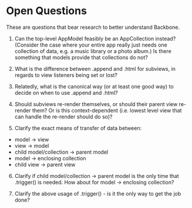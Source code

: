 # Open Questions

These are questions that bear research to better understand Backbone.

1. Can the top-level AppModel feasibly be an AppCollection instead? (Consider the case where your entire app really just needs one collection of data, e.g. a music library or a photo album.) Is there something that models provide that collections do not?

2. What is the difference between .append and .html for subviews, in regards to view listeners being set or lost?

3. Relatedly, what is the canonical way (or at least one good way) to decide on when to use .append and .html?

4. Should subviews re-render themselves, or should their parent view re-render them? Or is this context-dependent (i.e. lowest level view that can handle the re-render should do so)?

5. Clarify the exact means of transfer of data between:
  * model -> view
  * view -> model
  * child model/collection -> parent model
  * model -> enclosing collection
  * child view -> parent view

6. Clarify if child model/collection -> parent model is the only time that .trigger() is needed. How about for model -> enclosing collection?

7. Clarify the above usage of .trigger() - is it the only way to get the job done?